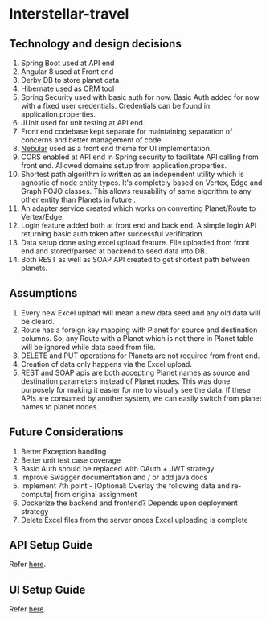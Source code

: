 # Interstellar-travel

## Technology and design decisions

1. Spring Boot used at API end
2. Angular 8 used at Front end
3. Derby DB to store planet data
4. Hibernate used as ORM tool
5. Spring Security used with basic auth for now. Basic Auth added for now with a fixed user credentials. Credentials can be found in application.properties.
6. JUnit used for unit testing at API end.
7. Front end codebase kept separate for maintaining separation of concerns and better management of code.
8. [Nebular](https://akveo.github.io/nebular/ "Nebular") used as a front end theme for UI implementation.
9. CORS enabled at API end in Spring security to facilitate API calling from front end. Allowed domains setup from application.properties.
10. Shortest path algorithm is written as an independent utility which is agnostic of node entity types. It's completely based on Vertex, Edge and Graph POJO classes. This allows reusability of same algorithm to any other entity than Planets in future .
11. An adapter service created which works on converting Planet/Route to Vertex/Edge.
12. Login feature added both at front end and back end. A simple login API returning basic auth token after successful verification.
13. Data setup done using excel upload feature. File uploaded from front end and stored/parsed at backend to seed data into DB.
14. Both REST as well as SOAP API created to get shortest path between planets.

## Assumptions

1. Every new Excel upload will mean a new data seed and any old data will be cleard.
2. Route has a foreign key mapping with Planet for source and destination columns. So, any Route with a Planet which is not there in Planet table will be ignored while data seed from file.
3. DELETE and PUT operations for Planets are not required from front end.
4. Creation of data only happens via the Excel upload.
5. REST and SOAP apis are both accepting Planet names as source and destination parameters instead of Planet nodes. This was done purposely for making it easier for me to visually see the data. If these APIs are consumed by another system, we can easily switch from planet names to planet nodes.

## Future Considerations

1. Better Exception handling
2. Better unit test case coverage
3. Basic Auth should be replaced with OAuth + JWT strategy
4. Improve Swagger documentation and / or add java docs
5. Implement 7th point - [Optional: Overlay the following data and re-compute] from original assignment
6. Dockerize the backend and frontend? Depends upon deployment strategy
7. Delete Excel files from the server onces Excel uploading is complete

## API Setup Guide

Refer [here](https://github.com/samarpanB/interstellar-travel/blob/master/interstellar-travel-api/README.md "here").

## UI Setup Guide

Refer [here](https://github.com/samarpanB/interstellar-travel/blob/master/interstellar-travel-ui/README.md "here").

